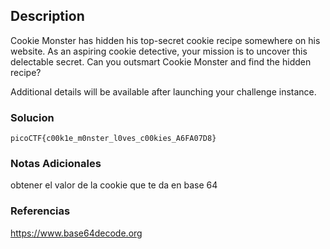 ## Description

Cookie Monster has hidden his top-secret cookie recipe somewhere on his website. As an aspiring cookie detective, your mission is to uncover this delectable secret. Can you outsmart Cookie Monster and find the hidden recipe?

Additional details will be available after launching your challenge instance.
### Solucion

```
picoCTF{c00k1e_m0nster_l0ves_c00kies_A6FA07D8}
```
### Notas Adicionales
obtener el valor de la cookie que te da en base 64
### Referencias

https://www.base64decode.org